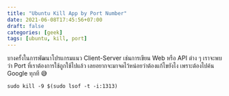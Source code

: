 ```yaml
---
title: "Ubuntu Kill App by Port Number"
date: 2021-06-08T17:45:56+07:00
draft: false
categories: [geek]
tags: [ubuntu, kill, port]
---
```


บางครั้งในการพัฒนาโปรแกรมแนว Client-Server เช่นการเขียน Web หรือ API ต่าง ๆ เราจะพบว่า Port ที่เราต้องการใช้ถูกใช้ไปแล้ว เลยอยากจะมาจดไว้หน่อยว่าต้องแก้ไขยังไง เพราะต้องไปค้น Google ทุกที 😅

```
sudo kill -9 $(sudo lsof -t -i:1313)
```
